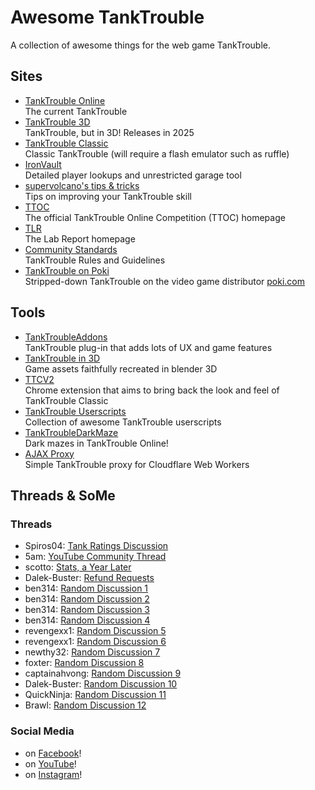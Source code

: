 # Awesome TankTrouble

A collection of awesome things for the web game TankTrouble.

## Sites

- [TankTrouble Online](https://ironvault.vercel.app) <br> The current TankTrouble
- [TankTrouble 3D](tanktrouble3d.com) <br> TankTrouble, but in 3D! Releases in 2025
- [TankTrouble Classic](classic.tanktrouble.com) <br> Classic TankTrouble (will require a flash emulator such as ruffle)
- [IronVault](https://ironvault.vercel.app) <br> Detailed player lookups and unrestricted garage tool
- [supervolcano's tips & tricks](https://sv4t.weebly.com) <br> Tips on improving your TankTrouble skill
- [TTOC](https://ttoc.ca/) <br> The official TankTrouble Online Competition (TTOC) homepage
- [TLR](https://turtlesteak.github.io/TLR/index.html) <br> The Lab Report homepage
- [Community Standards](https://docs.google.com/document/d/1xu7XeKKbfo1XLyIAYHs04GkqCZBLOeldp8raFX6Uy1Q) <br> TankTrouble Rules and Guidelines
- [TankTrouble on Poki](https://poki.com/en/g/tank-trouble) <br> Stripped-down TankTrouble on the video game distributor [poki.com](https://poki.com/)

## Tools

- [TankTroubleAddons](https://chromewebstore.google.com/detail/tanktroubleaddons/ekjcldgkpfdnnffgliempinlpnjioebk) <br> TankTrouble plug-in that adds lots of UX and game features
- [TankTrouble in 3D](https://github.com/asger-finding/tanktrouble-in-3d) <br> Game assets faithfully recreated in blender 3D
- [TTCV2](https://github.com/kamarov-therussiantank/TTCV2/tree/main) <br> Chrome extension that aims to bring back the look and feel of TankTrouble Classic
- [TankTrouble Userscripts](https://greasyfork.org/en/scripts/by-site/tanktrouble.com) <br> Collection of awesome TankTrouble userscripts
- [TankTroubleDarkMaze](https://github.com/TankTroubleMaverick/TankTroubleDarkMaze) <br> Dark mazes in TankTrouble Online!
- [AJAX Proxy](https://github.com/asger-finding/tanktrouble-proxy) <br> Simple TankTrouble proxy for Cloudflare Web Workers

## Threads & SoMe

### Threads

- Spiros04: [Tank Ratings Discussion](https://tanktrouble.com/forum?threadId=169331)
- 5am: [YouTube Community Thread](https://tanktrouble.com/forum?threadId=156197)
- scotto: [Stats, a Year Later](https://tanktrouble.com/forum?threadId=136960)
- Dalek-Buster: [Refund Requests](https://tanktrouble.com/forum?threadId=178812)
- ben314: [Random Discussion 1](https://tanktrouble.com/forum?threadId=51873)
- ben314: [Random Discussion 2](https://tanktrouble.com/forum?threadId=97684)
- ben314: [Random Discussion 3](https://tanktrouble.com/forum?threadId=135401)
- ben314: [Random Discussion 4](https://tanktrouble.com/forum?threadId=154261)
- revengexx1: [Random Discussion 5](https://tanktrouble.com/forum?threadId=161513)
- revengexx1: [Random Discussion 6](https://tanktrouble.com/forum?threadId=167170)
- newthy32: [Random Discussion 7](https://tanktrouble.com/forum?threadId=171620)
- foxter: [Random Discussion 8](https://tanktrouble.com/forum?threadId=176665)
- captainahvong: [Random Discussion 9](https://tanktrouble.com/forum?threadId=191068)
- Dalek-Buster: [Random Discussion 10](https://tanktrouble.com/forum?threadId=458340)
- QuickNinja: [Random Discussion 11](https://tanktrouble.com/forum?threadId=463094)
- Brawl: [Random Discussion 12](https://tanktrouble.com/forum?threadId=466837)

### Social Media

- on [Facebook](https://facebook.com/TankTrouble)!
- on [YouTube](https://www.youtube.com/@TankTroubleGaming)!
- on [Instagram](https://www.instagram.com/officialtanktrouble)!
